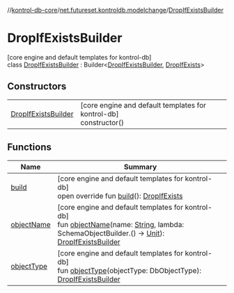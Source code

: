//[kontrol-db-core](../../../index.md)/[net.futureset.kontroldb.modelchange](../index.md)/[DropIfExistsBuilder](index.md)

# DropIfExistsBuilder

[core engine and default templates for kontrol-db]\
class [DropIfExistsBuilder](index.md) : Builder&lt;[DropIfExistsBuilder](index.md), [DropIfExists](../-drop-if-exists/index.md)&gt;

## Constructors

| | |
|---|---|
| [DropIfExistsBuilder](-drop-if-exists-builder.md) | [core engine and default templates for kontrol-db]<br>constructor() |

## Functions

| Name | Summary |
|---|---|
| [build](build.md) | [core engine and default templates for kontrol-db]<br>open override fun [build](build.md)(): [DropIfExists](../-drop-if-exists/index.md) |
| [objectName](object-name.md) | [core engine and default templates for kontrol-db]<br>fun [objectName](object-name.md)(name: [String](https://kotlinlang.org/api/latest/jvm/stdlib/kotlin/-string/index.html), lambda: SchemaObjectBuilder.() -&gt; [Unit](https://kotlinlang.org/api/latest/jvm/stdlib/kotlin/-unit/index.html)): [DropIfExistsBuilder](index.md) |
| [objectType](object-type.md) | [core engine and default templates for kontrol-db]<br>fun [objectType](object-type.md)(objectType: DbObjectType): [DropIfExistsBuilder](index.md) |
